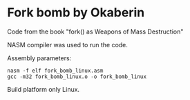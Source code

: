 # Fork bomb by Okaberin

Code from the book "fork() as Weapons of Mass Destruction"

NASM compiler was used to run the code.

Assembly parameters:
```
nasm -f elf fork_bomb_linux.asm
gcc -m32 fork_bomb_linux.o -o fork_bomb_linux
```

Build platform only Linux.
